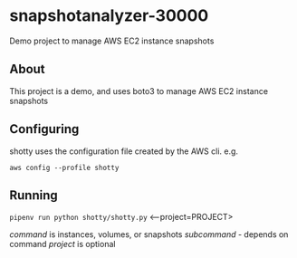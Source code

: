 # snapshotanalyzer-30000
Demo project to manage AWS EC2 instance snapshots

## About
This project is a demo, and uses boto3 to manage AWS EC2 instance snapshots

## Configuring
shotty uses the configuration file created by the AWS cli. e.g.

`aws config --profile shotty`

## Running

`pipenv run python shotty/shotty.py` <command> <subcommand>
<--project=PROJECT>

*command* is instances, volumes, or snapshots
*subcommand* - depends on command
*project* is optional
